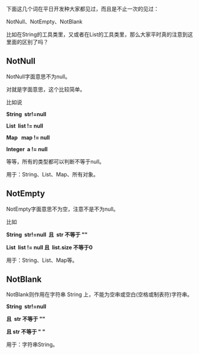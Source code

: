 下面这几个词在平日开发种大家都见过，而且是不止一次的见过：

NotNull、NotEmpty、NotBlank

比如在String的工具类里，又或者在List的工具类里，那么大家平时真的注意到这里面的区别了吗？

## NotNull

NotNull字面意思不为null。

对就是字面意思，这个比较简单。

比如说

**String  str!=null**

**List  list != null**

**Map   map != null**

**Integer  a != null**

等等，所有的类型都可以判断不等于null。  

用于：String、List、Map、所有对象。

## NotEmpty

NotEmpty字面意思不为空，注意不是不为null。  

比如

**String  str!=null  且  str 不等于 ""**

**List  list != null 且  list.size 不等于0**

用于：String、List、Map等。  

## NotBlank

NotBlank则作用在字符串 String 上，不能为空串或空白(空格或制表符)字符串。

**String  str!=null**  

**且  str 不等于 ""**

**且 str 不等于 " "**

用于：字符串String。  
